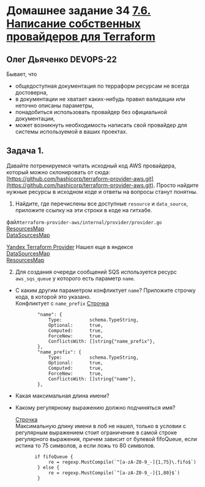# Домашнее задание 34 [7.6. Написание собственных провайдеров для Terraform](https://github.com/netology-code/virt-homeworks/tree/virt-11/07-terraform-06-providers)

## Олег Дьяченко DEVOPS-22

Бывает, что 
* общедоступная документация по терраформ ресурсам не всегда достоверна,
* в документации не хватает каких-нибудь правил валидации или неточно описаны параметры,
* понадобиться использовать провайдер без официальной документации,
* может возникнуть необходимость написать свой провайдер для системы используемой в ваших проектах.

## Задача 1. 
Давайте потренируемся читать исходный код AWS провайдера, который можно склонировать от сюда: 
[https://github.com/hashicorp/terraform-provider-aws.git](https://github.com/hashicorp/terraform-provider-aws.git).
Просто найдите нужные ресурсы в исходном коде и ответы на вопросы станут понятны. 


1. Найдите, где перечислены все доступные `resource` и `data_source`, приложите ссылку на эти строки в коде на 
гитхабе.  

файл```terraform-provider-aws/internal/provider/provider.go```  
[ResourcesMap](https://github.com/hashicorp/terraform-provider-aws/blob/fbc1c405d771b831dfad7a3e5ab7532341aa1d75/internal/provider/provider.go#L943)  
[DataSourcesMap](https://github.com/hashicorp/terraform-provider-aws/blob/fbc1c405d771b831dfad7a3e5ab7532341aa1d75/internal/provider/provider.go#L419)

[Yandex Terraform Provider](https://github.com/yandex-cloud/terraform-provider-yandex) Нашел еще в яндексе  
[DataSourcesMap](https://github.com/yandex-cloud/terraform-provider-yandex/blob/1a282ae5b3d134390246727d3d95f8873ed4f45e/yandex/provider.go#L146)  
[ResourcesMap](https://github.com/yandex-cloud/terraform-provider-yandex/blob/1a282ae5b3d134390246727d3d95f8873ed4f45e/yandex/provider.go#L222)  


2. Для создания очереди сообщений SQS используется ресурс `aws_sqs_queue` у которого есть параметр `name`. 
  * С каким другим параметром конфликтует `name`? Приложите строчку кода, в которой это указано.  
      Конфликтует с `name_prefix`
      [Строчка](https://github.com/hashicorp/terraform-provider-aws/blob/fbc1c405d771b831dfad7a3e5ab7532341aa1d75/internal/service/sqs/queue.go#L83)
      ```
              "name": {
                  Type:          schema.TypeString,
                  Optional:      true,
                  Computed:      true,
                  ForceNew:      true,
                  ConflictsWith: []string{"name_prefix"},
              },
              "name_prefix": {
                  Type:          schema.TypeString,
                  Optional:      true,
                  Computed:      true,
                  ForceNew:      true,
                  ConflictsWith: []string{"name"},
              },
      ```

  * Какая максимальная длина имени?  
  * Какому регулярному выражению должно подчиняться имя? 
          
      [Строчка](https://github.com/hashicorp/terraform-provider-aws/blob/fbc1c405d771b831dfad7a3e5ab7532341aa1d75/internal/service/sqs/queue.go#L430)  
      Максимальную длину имени в лоб не нашел, только в условии с регулярным выражением стоит ограничение в самой строке регулярного выражения,
      причем зависит от булевой fifoQueue, если истина то 75 символов, а если ложь то 80 символов. 
      ``` 
             if fifoQueue {
                  re = regexp.MustCompile(`^[a-zA-Z0-9_-]{1,75}\.fifo$`)
              } else {
                  re = regexp.MustCompile(`^[a-zA-Z0-9_-]{1,80}$`)
              }
      ```